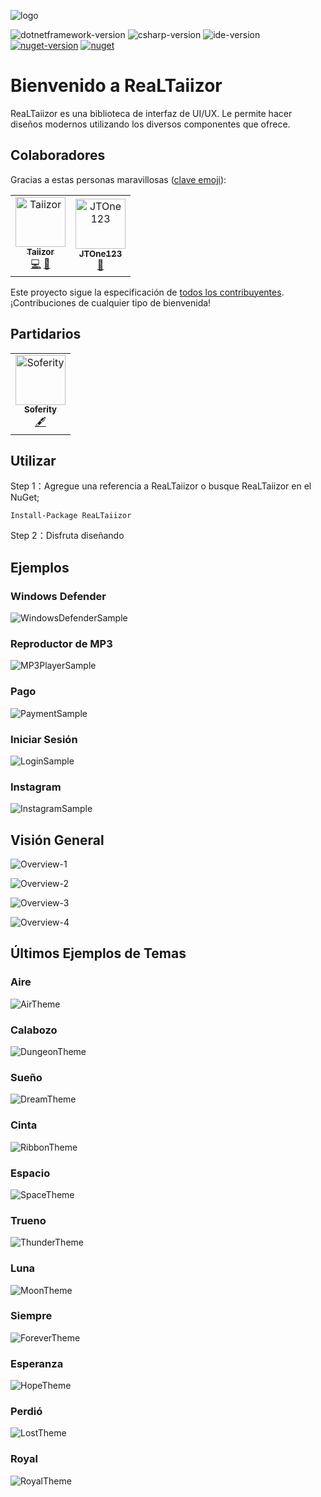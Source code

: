 ![logo](https://www.photo.herominyum.com/resimler/2020/05/18/O23O.png)

![dotnetframework-version](https://img.shields.io/badge/.NET%20Framework-%3E%3D4.0-blue)
![csharp-version](https://img.shields.io/badge/C%23-8.0-blue.svg)
![ide-version](https://img.shields.io/badge/IDE-vs2019-blue.svg)
[![nuget-version](https://img.shields.io/nuget/v/ReaLTaiizor.svg)](https://www.nuget.org/packages/ReaLTaiizor)
[![nuget](https://img.shields.io/nuget/dt/ReaLTaiizor)](https://www.nuget.org/packages/ReaLTaiizor)

# Bienvenido a ReaLTaiizor
ReaLTaiizor es una biblioteca de interfaz de UI/UX. Le permite hacer diseños modernos utilizando los diversos componentes que ofrece.

## Colaboradores

Gracias a estas personas maravillosas ([clave emoji](https://allcontributors.org/docs/en/emoji-key)):

<table>
  <tr>
    <td align="center">
		<a href="https://github.com/Taiizor">
			<img src="https://avatars3.githubusercontent.com/u/41683699?s=460&v=4" width="80px;" alt="Taiizor"/>
			<br/>
			<sub>
				<b>Taiizor</b>
			</sub>
		</a>
		<br/>
		<a href="https://github.com/Taiizor/ReaLTaiizor/commits?author=Taiizor" title="Código">💻</a>
		<a href="https://www.taiizor.com" title="Ideas & Planificación, Comentarios">🤔</a>
	</td>
    <td align="center">
		<a href="https://github.com/JTOne123">
			<img src="https://avatars2.githubusercontent.com/u/3457140?s=460&v=4" width="80px;" alt="JTOne123"/>
			<br/>
			<sub>
				<b>JTOne123</b>
			</sub>
		</a>
		<br/>
		<a href="https://github.com/Taiizor/ReaLTaiizor/commits?author=JTOne123" title="Solicitudes de Extracción Revisadas">👀</a>
	</td>
  </tr>
</table>

Este proyecto sigue la especificación de [todos los contribuyentes](https://github.com/all-contributors/all-contributors). ¡Contribuciones de cualquier tipo de bienvenida!

## Partidarios

<table>
  <tr>
    <td align="center">
		<a href="https://github.com/Soferity">
			<img src="https://avatars3.githubusercontent.com/u/63516515?s=200&v=4" width="80px;" alt="Soferity"/>
			<br/>
			<sub>
				<b>Soferity</b>
			</sub>
		</a>
		<br/>
		<a href="https://github.com/Soferity" target="_blank" title="Contenido">🖋</a>
	</td>
  </tr>
</table>

## Utilizar

Step 1：Agregue una referencia a ReaLTaiizor o busque ReaLTaiizor en el NuGet;

```Install-Package ReaLTaiizor```

Step 2：Disfruta diseñando

## Ejemplos

### Windows Defender

![WindowsDefenderSample](https://www.photo.herominyum.com/resimler/2020/07/26/1gv2.png)

### Reproductor de MP3

![MP3PlayerSample](https://www.photo.herominyum.com/resimler/2020/07/26/1LqV.png)

### Pago

![PaymentSample](https://www.photo.herominyum.com/resimler/2020/07/26/1155.png)

### Iniciar Sesión

![LoginSample](https://www.photo.herominyum.com/resimler/2020/07/26/12dS.png)

### Instagram

![InstagramSample](https://www.photo.herominyum.com/resimler/2020/07/28/182n.png)

## Visión General

![Overview-1](https://www.photo.herominyum.com/resimler/2020/05/25/dhHS.png)

![Overview-2](https://www.photo.herominyum.com/resimler/2020/05/20/OAgj.png)

![Overview-3](https://www.photo.herominyum.com/resimler/2020/05/20/OERe.png)

![Overview-4](https://www.photo.herominyum.com/resimler/2020/05/20/OLU5.png)

## Últimos Ejemplos de Temas

### Aire

![AirTheme](https://www.photo.herominyum.com/resimler/2020/05/20/OaZy.png)

### Calabozo

![DungeonTheme](https://www.photo.herominyum.com/resimler/2020/05/20/OqyV.png)

### Sueño

![DreamTheme](https://www.photo.herominyum.com/resimler/2020/05/20/Ot33.png)

### Cinta

![RibbonTheme](https://www.photo.herominyum.com/resimler/2020/05/20/O4sN.png)

### Espacio

![SpaceTheme](https://www.photo.herominyum.com/resimler/2020/05/20/O7EW.png)

### Trueno

![ThunderTheme](https://www.photo.herominyum.com/resimler/2020/05/25/dMLF.png)

### Luna

![MoonTheme](https://www.photo.herominyum.com/resimler/2020/05/20/O6k1.png)

### Siempre

![ForeverTheme](https://www.photo.herominyum.com/resimler/2020/05/21/OveM.png)

### Esperanza

![HopeTheme](https://www.photo.herominyum.com/resimler/2020/05/17/OXg9.png)

### Perdió

![LostTheme](https://www.photo.herominyum.com/resimler/2020/05/17/OZ6c.png)

### Royal

![RoyalTheme](https://www.photo.herominyum.com/resimler/2020/05/18/OlZC.png)